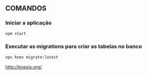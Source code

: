 ## COMANDOS

### Iniciar a aplicação
```bash
npm start
```

### Executar as migrations para criar as tabelas no banco
```bash
npx knex migrate:latest
```

http://knexjs.org/